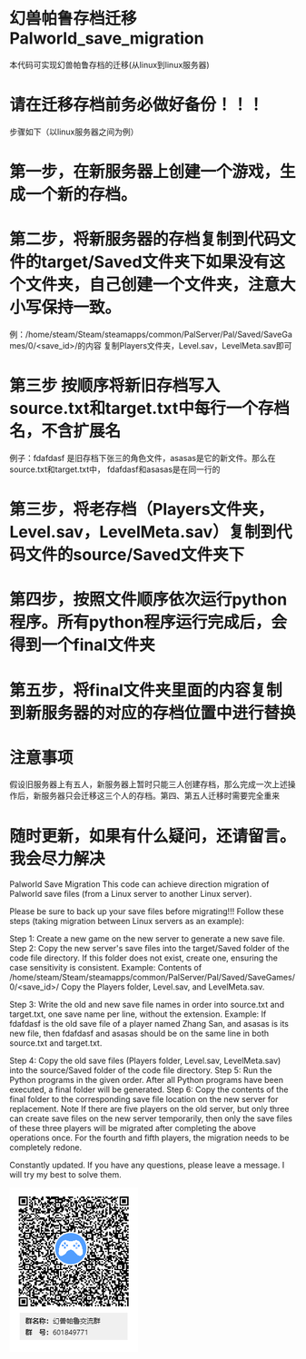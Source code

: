 # 幻兽帕鲁存档迁移 Palworld_save_migration
本代码可实现幻兽帕鲁存档的迁移(从linux到linux服务器)
# 请在迁移存档前务必做好备份！！！
步骤如下（以linux服务器之间为例）  
# 第一步，在新服务器上创建一个游戏，生成一个新的存档。  
# 第二步，将新服务器的存档复制到代码文件的target/Saved文件夹下如果没有这个文件夹，自己创建一个文件夹，注意大小写保持一致。 
 例：/home/steam/Steam/steamapps/common/PalServer/Pal/Saved/SaveGames/0/<save_id>/的内容
复制Players文件夹，Level.sav，LevelMeta.sav即可
# 第三步 按顺序将新旧存档写入source.txt和target.txt中每行一个存档名，不含扩展名
例子：fdafdasf 是旧存档下张三的角色文件，asasas是它的新文件。那么在source.txt和target.txt中， fdafdasf和asasas是在同一行的
# 第三步，将老存档（Players文件夹，Level.sav，LevelMeta.sav）复制到代码文件的source/Saved文件夹下  
# 第四步，按照文件顺序依次运行python程序。所有python程序运行完成后，会得到一个final文件夹  
# 第五步，将final文件夹里面的内容复制到新服务器的对应的存档位置中进行替换  
# 注意事项
假设旧服务器上有五人，新服务器上暂时只能三人创建存档，那么完成一次上述操作后，新服务器只会迁移这三个人的存档。第四、第五人迁移时需要完全重来

# 随时更新，如果有什么疑问，还请留言。我会尽力解决






Palworld Save Migration
This code can achieve  direction migration of Palworld save files (from a Linux server to another Linux server).

Please be sure to back up your save files before migrating!!!
Follow these steps (taking migration between Linux servers as an example):

Step 1: Create a new game on the new server to generate a new save file.
Step 2: Copy the new server's save files into the target/Saved folder of the code file directory. If this folder does not exist, create one, ensuring the case sensitivity is consistent.
Example: Contents of /home/steam/Steam/steamapps/common/PalServer/Pal/Saved/SaveGames/0/<save_id>/
Copy the Players folder, Level.sav, and LevelMeta.sav.

Step 3: Write the old and new save file names in order into source.txt and target.txt, one save name per line, without the extension.
Example: If fdafdasf is the old save file of a player named Zhang San, and asasas is its new file, then fdafdasf and asasas should be on the same line in both source.txt and target.txt.

Step 4: Copy the old save files (Players folder, Level.sav, LevelMeta.sav) into the source/Saved folder of the code file directory.
Step 5: Run the Python programs in the given order. After all Python programs have been executed, a final folder will be generated.
Step 6: Copy the contents of the final folder to the corresponding save file location on the new server for replacement.
Note
If there are five players on the old server, but only three can create save files on the new server temporarily, then only the save files of these three players will be migrated after completing the above operations once. For the fourth and fifth players, the migration needs to be completely redone.

Constantly updated. If you have any questions, please leave a message. I will try my best to solve them.

![image](https://github.com/shuai2955/Palworld_save_migration/blob/main/qqchat.png)
